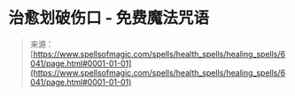 <!--yml

category: 未分类

date: 2024-06-12 18:40:34

-->

# 治愈划破伤口 - 免费魔法咒语

> 来源：[https://www.spellsofmagic.com/spells/health_spells/healing_spells/6041/page.html#0001-01-01](https://www.spellsofmagic.com/spells/health_spells/healing_spells/6041/page.html#0001-01-01)
